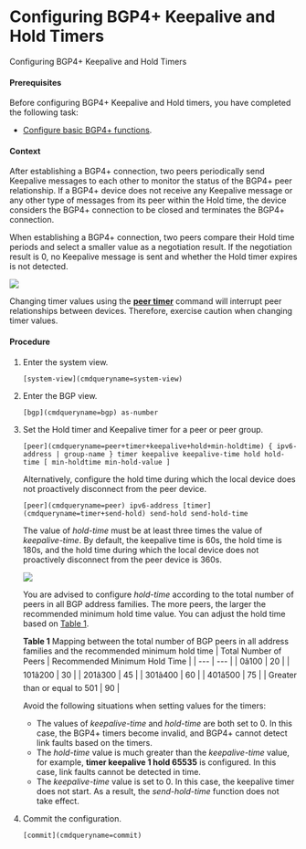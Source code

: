 Configuring BGP4+ Keepalive and Hold Timers
===========================================

Configuring BGP4+ Keepalive and Hold Timers

#### Prerequisites

Before configuring BGP4+ Keepalive and Hold timers, you have completed the following task:

* [Configure basic BGP4+ functions](vrp_bgp6_cfg_0006.html).

#### Context

After establishing a BGP4+ connection, two peers periodically send Keepalive messages to each other to monitor the status of the BGP4+ peer relationship. If a BGP4+ device does not receive any Keepalive message or any other type of messages from its peer within the Hold time, the device considers the BGP4+ connection to be closed and terminates the BGP4+ connection.

When establishing a BGP4+ connection, two peers compare their Hold time periods and select a smaller value as a negotiation result. If the negotiation result is 0, no Keepalive message is sent and whether the Hold timer expires is not detected.

![](public_sys-resources/notice_3.0-en-us.png) 

Changing timer values using the [**peer timer**](cmdqueryname=peer+timer) command will interrupt peer relationships between devices. Therefore, exercise caution when changing timer values.



#### Procedure

1. Enter the system view.
   
   
   ```
   [system-view](cmdqueryname=system-view)
   ```
2. Enter the BGP view.
   
   
   ```
   [bgp](cmdqueryname=bgp) as-number
   ```
3. Set the Hold timer and Keepalive timer for a peer or peer group.
   
   
   ```
   [peer](cmdqueryname=peer+timer+keepalive+hold+min-holdtime) { ipv6-address | group-name } timer keepalive keepalive-time hold hold-time [ min-holdtime min-hold-value ]
   ```
   
   Alternatively, configure the hold time during which the local device does not proactively disconnect from the peer device.
   
   ```
   [peer](cmdqueryname=peer) ipv6-address [timer](cmdqueryname=timer+send-hold) send-hold send-hold-time
   ```
   
   The value of *hold-time* must be at least three times the value of *keepalive-time*. By default, the keepalive time is 60s, the hold time is 180s, and the hold time during which the local device does not proactively disconnect from the peer device is 360s.
   
   ![](public_sys-resources/note_3.0-en-us.png) 
   
   You are advised to configure *hold-time* according to the total number of peers in all BGP address families. The more peers, the larger the recommended minimum hold time value. You can adjust the hold time based on [Table 1](vrp_bgp_cfg_0089.html#EN-US_TASK_0000001130783924__table410763711163).
   
   
   **Table 1** Mapping between the total number of BGP peers in all address families and the recommended minimum hold time
   | Total Number of Peers | Recommended Minimum Hold Time |
   | --- | --- |
   | 0â100 | 20 |
   | 101â200 | 30 |
   | 201â300 | 45 |
   | 301â400 | 60 |
   | 401â500 | 75 |
   | Greater than or equal to 501 | 90 |
   
   Avoid the following situations when setting values for the timers:
   
   * The values of *keepalive-time* and *hold-time* are both set to 0. In this case, the BGP4+ timers become invalid, and BGP4+ cannot detect link faults based on the timers.
   * The *hold-time* value is much greater than the *keepalive-time* value, for example, **timer keepalive 1 hold 65535** is configured. In this case, link faults cannot be detected in time.
   * The *keepalive-time* value is set to 0. In this case, the keepalive timer does not start. As a result, the *send-hold-time* function does not take effect.
4. Commit the configuration.
   
   
   ```
   [commit](cmdqueryname=commit)
   ```